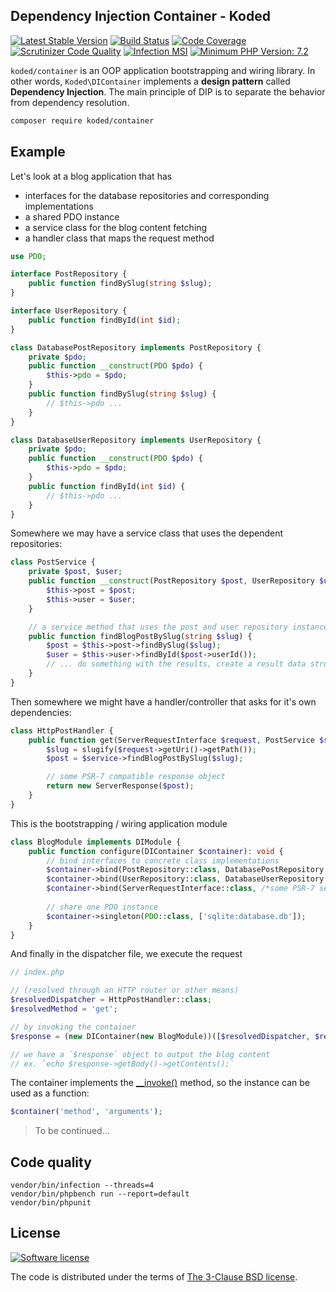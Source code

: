 Dependency Injection Container - Koded
--------------------------------------

[![Latest Stable Version](https://img.shields.io/packagist/v/koded/container.svg)](https://packagist.org/packages/koded/container)
[![Build Status](https://travis-ci.org/kodedphp/container.svg?branch=master)](https://travis-ci.org/kodedphp/container)
[![Code Coverage](https://scrutinizer-ci.com/g/kodedphp/container/badges/coverage.png?b=master)](https://scrutinizer-ci.com/g/kodedphp/container/?branch=master)
[![Scrutinizer Code Quality](https://scrutinizer-ci.com/g/kodedphp/container/badges/quality-score.png?b=master)](https://scrutinizer-ci.com/g/kodedphp/container/?branch=master)
[![Infection MSI](https://badge.stryker-mutator.io/github.com/kodedphp/container/master)](https://github.com/kodedphp/container)
[![Minimum PHP Version: 7.2](https://img.shields.io/badge/php-%3E%3D%207.2-8892BF.svg)](https://php.net/)


`koded/container` is an OOP application bootstrapping and wiring library.
In other words, `Koded\DIContainer` implements a **design pattern** called **Dependency Injection**.
The main principle of DIP is to separate the behavior from dependency resolution.

```bash
composer require koded/container
```

## Example

Let's look at a blog application that has
- interfaces for the database repositories and corresponding implementations
- a shared PDO instance
- a service class for the blog content fetching
- a handler class that maps the request method


```php
use PDO;

interface PostRepository {
    public function findBySlug(string $slug);
}

interface UserRepository {
    public function findById(int $id);
}

class DatabasePostRepository implements PostRepository {
    private $pdo;
    public function __construct(PDO $pdo) {
        $this->pdo = $pdo;
    }
    public function findBySlug(string $slug) {
        // $this->pdo ...
    }
}

class DatabaseUserRepository implements UserRepository {
    private $pdo;
    public function __construct(PDO $pdo) {
        $this->pdo = $pdo;
    }
    public function findById(int $id) {
        // $this->pdo ...
    }
}
```

Somewhere we may have a service class that uses the dependent repositories:
```php
class PostService {
    private $post, $user;
    public function __construct(PostRepository $post, UserRepository $user) {
        $this->post = $post;
        $this->user = $user;
    }

    // a service method that uses the post and user repository instances
    public function findBlogPostBySlug(string $slug) {
        $post = $this->post->findBySlug($slug);
        $user = $this->user->findById($post->userId());
        // ... do something with the results, create a result data structure...
    }
}
```

Then somewhere we might have a handler/controller that asks for it's own dependencies:
```php
class HttpPostHandler {
    public function get(ServerRequestInterface $request, PostService $service): ResponseInterface {
        $slug = slugify($request->getUri()->getPath());
        $post = $service->findBlogPostBySlug($slug);

        // some PSR-7 compatible response object
        return new ServerResponse($post);
    }
}
```

This is the bootstrapping / wiring application module
```php
class BlogModule implements DIModule {
    public function configure(DIContainer $container): void {
        // bind interfaces to concrete class implementations
        $container->bind(PostRepository::class, DatabasePostRepository::class);
        $container->bind(UserRepository::class, DatabaseUserRepository::class);
        $container->bind(ServerRequestInterface::class, /*some PSR-7 server request class name*/);
        
        // share one PDO instance
        $container->singleton(PDO::class, ['sqlite:database.db']);
    }
}
```

And finally in the dispatcher file, we execute the request
```php
// index.php

// (resolved through an HTTP router or other means)
$resolvedDispatcher = HttpPostHandler::class;
$resolvedMethod = 'get';

// by invoking the container
$response = (new DIContainer(new BlogModule))([$resolvedDispatcher, $resolvedMethod]);

// we have a `$response` object to output the blog content
// ex. `echo $response->getBody()->getContents();`
```

The container implements the [__invoke()][invoke] method, so the instance can be used as a function:
```php
$container('method', 'arguments');
```

> To be continued...


Code quality
------------

```shell script
vendor/bin/infection --threads=4
vendor/bin/phpbench run --report=default
vendor/bin/phpunit
```


License
-------
[![Software license](https://img.shields.io/badge/License-BSD%203--Clause-blue.svg)](LICENSE)

The code is distributed under the terms of [The 3-Clause BSD license](LICENSE).


[invoke]: https://php.net/manual/en/language.oop5.magic.php#object.invoke